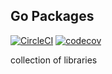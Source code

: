 ## Go Packages

[![CircleCI](https://circleci.com/gh/vianhanif/go-pkg/tree/master.svg?style=svg)](https://circleci.com/gh/vianhanif/go-pkg/tree/master)
[![codecov](https://codecov.io/gh/vianhanif/go-pkg/branch/master/graph/badge.svg)](https://codecov.io/gh/vianhanif/go-pkg)

collection of libraries